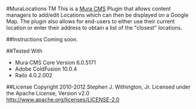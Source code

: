 #MuraLocations TM
This is a [Mura CMS](http://getmura.com) Plugin that allows content managers to add/edit Locations which can then be displayed on a Google Map. The plugin also allows for end-users to either use their current location or enter their address to obtain a list of the "closest" locations.

##Instructions
Coming soon.

##Tested With
* Mura CMS Core Version 6.0.5171
* Adobe ColdFusion 10.0.4
* Railo 4.0.2.002

##License
Copyright 2010-2012 Stephen J. Withington, Jr.
Licensed under the Apache License, Version v2.0
http://www.apache.org/licenses/LICENSE-2.0
